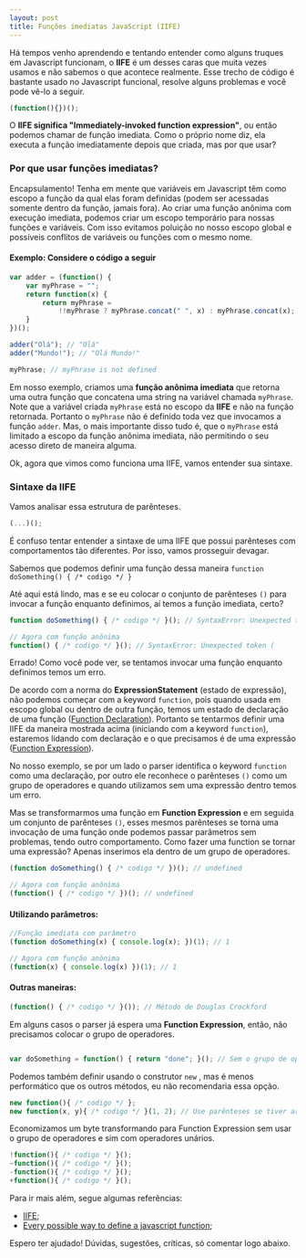 ```yaml
---
layout: post
title: Funções imediatas JavaScript (IIFE)
---
```


Há tempos venho aprendendo e tentando entender como alguns truques em Javascript funcionam, o **IIFE** é um desses caras que muita vezes usamos e não sabemos o que acontece realmente. Esse trecho de código é bastante usado no Javascript funcional, resolve alguns problemas e você pode vê-lo a seguir.

<!--more-->

```javascript
(function(){})();
```

O **IIFE significa "Immediately-invoked function expression"**, ou então podemos chamar de função imediata. Como o próprio nome diz, ela executa a função imediatamente depois que criada, mas por que usar?

### Por que usar funções imediatas?

Encapsulamento! Tenha em mente que variáveis em Javascript têm como escopo a função da qual elas foram definidas (podem ser acessadas somente dentro da função, jamais fora). Ao criar uma função anônima com execução imediata, podemos criar um escopo temporário para nossas funções e variáveis. Com isso evitamos poluição no nosso escopo global e possíveis conflitos de variáveis ou funções com o mesmo nome.

#### Exemplo: Considere o código a seguir

```javascript
var adder = (function() {
	var myPhrase = "";
	return function(x) { 
		return myPhrase = 
			!!myPhrase ? myPhrase.concat(" ", x) : myPhrase.concat(x);
	}
})();

adder("Olá"); // "Olá"
adder("Mundo!"); // "Olá Mundo!"

myPhrase; // myPhrase is not defined
```

Em nosso exemplo, criamos uma **função anônima imediata** que retorna uma outra função que concatena uma string na variável chamada ```myPhrase```. Note que a variável criada ```myPhrase``` está no escopo da **IIFE** e não na função retornada. Portanto o ```myPhrase``` não é definido toda vez que invocamos a função ```adder```. Mas, o mais importante disso tudo é, que o ```myPhrase``` está limitado a escopo da função anônima imediata, não permitindo o seu acesso direto de maneira alguma.

Ok, agora que vimos como funciona uma IIFE, vamos entender sua sintaxe.

### Sintaxe da IIFE
Vamos analisar essa estrutura de parênteses.

```javascript
(...)();
```

É confuso tentar entender a sintaxe de uma IIFE que possui parênteses com comportamentos tão diferentes. Por isso, vamos prosseguir devagar.

Sabemos que podemos definir uma função dessa maneira ```function doSomething() { /* codigo */ }```

Até aqui está lindo, mas e se eu colocar o conjunto de parênteses ```()``` para invocar a função enquanto definimos, aí temos a função imediata, certo?

```javascript
function doSomething() { /* codigo */ }(); // SyntaxError: Unexpected token )

// Agora com função anônima
function() { /* codigo */ }(); // SyntaxError: Unexpected token (

```

Errado! Como você pode ver, se tentamos invocar uma função enquanto definimos temos um erro.

De acordo com a norma do **ExpressionStatement** (estado de expressão), não podemos começar com a keyword ```function```, pois quando usada em escopo global ou dentro de outra função, temos um estado de declaração de uma função ([Function Declaration](https://developer.mozilla.org/en-US/docs/Web/JavaScript/Reference/Statements/function)). Portanto se tentarmos definir uma IIFE da maneira mostrada acima (iniciando com a keyword ```function```), estaremos lidando com declaração e o que precisamos é de uma expressão ([Function Expression](https://developer.mozilla.org/en-US/docs/Web/JavaScript/Reference/Operators/function)).

No nosso exemplo, se por um lado o parser identifica o keyword ```function``` como uma declaração, por outro ele reconhece o parênteses ```()``` como um grupo de operadores e quando utilizamos sem uma expressão dentro temos um erro.

Mas se transformarmos uma função em **Function Expression** e em seguida um conjunto de parênteses ```()```, esses mesmos parênteses se torna uma invocação de uma função onde podemos passar parâmetros sem problemas, tendo outro comportamento. Como fazer uma function se tornar uma expressão? Apenas inserimos ela dentro de um grupo de operadores.

```javascript
(function doSomething() { /* codigo */ })(); // undefined

// Agora com função anônima
(function() { /* codigo */ })(); // undefined
```
#### Utilizando parâmetros:
```javascript
//Função imediata com parâmetro
(function doSomething(x) { console.log(x); })(1); // 1

// Agora com função anônima
(function(x) { console.log(x) })(1); // 1

```

#### Outras maneiras:

```javascript
(function() { /* codigo */ }()); // Método de Douglas Crockford

```

Em alguns casos o parser já espera uma **Function Expression**, então, não precisamos colocar o grupo de operadores.

```javascript

var doSomething = function() { return "done"; }(); // Sem o grupo de operadores

```

Podemos também definir usando o construtor ```new``` , mas é menos performático que os outros métodos, eu não recomendaria essa opção.

```javascript
new function(){ /* codigo */ };
new function(x, y){ /* codigo */ }(1, 2); // Use parênteses se tiver argumentos.

```
Economizamos um byte transformando para Function Expression sem usar o grupo de operadores e sim com operadores unários.

```javascript
!function(){ /* codigo */ }();
~function(){ /* codigo */ }();
-function(){ /* codigo */ }();
+function(){ /* codigo */ }();

```

Para ir mais além, segue algumas referências:

* [IIFE](http://benalman.com/news/2010/11/immediately-invoked-function-expression/#iife);
* [Every possible way to define a javascript function](http://www.bryanbraun.com/2014/11/27/every-possible-way-to-define-a-javascript-function);

Espero ter ajudado! Dúvidas, sugestões, críticas, só comentar logo abaixo.